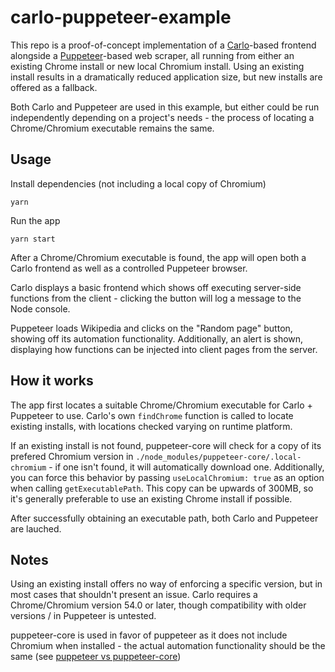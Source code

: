 # carlo-puppeteer-example

This repo is a proof-of-concept implementation of a [Carlo](https://github.com/GoogleChromeLabs/carlo)-based frontend alongside a [Puppeteer](https://www.npmjs.com/package/puppeteer-core)-based web scraper, all running from either an existing Chrome install or new local Chromium install. Using an existing install results in a dramatically reduced application size, but new installs are offered as a fallback.

Both Carlo and Puppeteer are used in this example, but either could be run independently depending on a project's needs - the process of locating a Chrome/Chromium executable remains the same.

## Usage

Install dependencies (not including a local copy of Chromium)

```
yarn
```

Run the app

```
yarn start
```

After a Chrome/Chromium executable is found, the app will open both a Carlo frontend as well as a controlled Puppeteer browser.

Carlo displays a basic frontend which shows off executing server-side functions from the client - clicking the button will log a message to the Node console.

Puppeteer loads Wikipedia and clicks on the "Random page" button, showing off its automation functionality. Additionally, an alert is shown, displaying how functions can be injected into client pages from the server.

## How it works

The app first locates a suitable Chrome/Chromium executable for Carlo + Puppeteer to use. Carlo's own `findChrome` function is called to locate existing installs, with locations checked varying on runtime platform.

If an existing install is not found, puppeteer-core will check for a copy of its prefered Chromium version in `./node_modules/puppeteer-core/.local-chromium` - if one isn't found, it will automatically download one. Additionally, you can force this behavior by passing `useLocalChromium: true` as an option when calling `getExecutablePath`. This copy can be upwards of 300MB, so it's generally preferable to use an existing Chrome install if possible.

After successfully obtaining an executable path, both Carlo and Puppeteer are lauched.

## Notes

Using an existing install offers no way of enforcing a specific version, but in most cases that shouldn't present an issue. Carlo requires a Chrome/Chromium version 54.0 or later, though compatibility with older versions / in Puppeteer is untested.

puppeteer-core is used in favor of puppeteer as it does not include Chromium when installed - the actual automation functionality should be the same (see [puppeteer vs puppeteer-core](https://github.com/GoogleChrome/puppeteer/blob/master/docs/api.md#puppeteer-vs-puppeteer-core))

